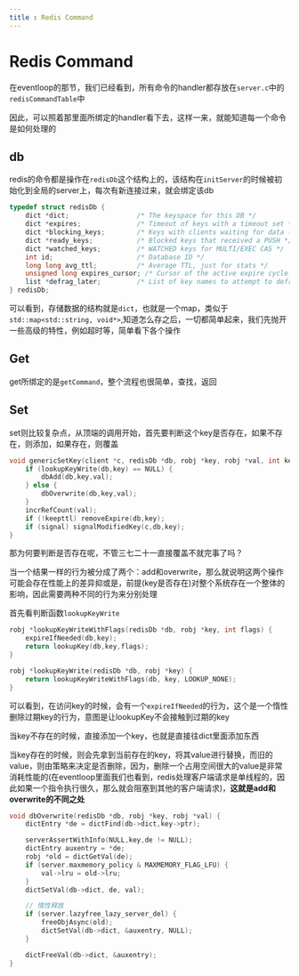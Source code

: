 ```yaml
---
title : Redis Command
---
```

# Redis Command

在eventloop的那节，我们已经看到，所有命令的handler都存放在`server.c`中的`redisCommandTable`中

因此，可以照着那里面所绑定的handler看下去，这样一来，就能知道每一个命令是如何处理的

## db

redis的命令都是操作在`redisDb`这个结构上的，该结构在`initServer`的时候被初始化到全局的server上，每次有新连接过来，就会绑定该db

```c
typedef struct redisDb {
    dict *dict;                 /* The keyspace for this DB */
    dict *expires;              /* Timeout of keys with a timeout set */
    dict *blocking_keys;        /* Keys with clients waiting for data (BLPOP)*/
    dict *ready_keys;           /* Blocked keys that received a PUSH */
    dict *watched_keys;         /* WATCHED keys for MULTI/EXEC CAS */
    int id;                     /* Database ID */
    long long avg_ttl;          /* Average TTL, just for stats */
    unsigned long expires_cursor; /* Cursor of the active expire cycle. */
    list *defrag_later;         /* List of key names to attempt to defrag one by one, gradually. */
} redisDb;
```

可以看到，存储数据的结构就是`dict`，也就是一个map，类似于`std::map<std::string, void*>`,知道怎么存之后，一切都简单起来，我们先抛开一些高级的特性，例如超时等，简单看下各个操作

## Get

get所绑定的是`getCommand`，整个流程也很简单，查找，返回

## Set

set则比较复杂点，从顶端的调用开始，首先要判断这个key是否存在，如果不存在，则添加，如果存在，则覆盖

```c
void genericSetKey(client *c, redisDb *db, robj *key, robj *val, int keepttl, int signal) {
    if (lookupKeyWrite(db,key) == NULL) {
        dbAdd(db,key,val);
    } else {
        dbOverwrite(db,key,val);
    }
    incrRefCount(val);
    if (!keepttl) removeExpire(db,key);
    if (signal) signalModifiedKey(c,db,key);
}
```

那为何要判断是否存在呢，不管三七二十一直接覆盖不就完事了吗？

当一个结果一样的行为被分成了两个：add和overwrite，那么就说明这两个操作可能会存在性能上的差异抑或是，前提(key是否存在)对整个系统存在一个整体的影响，因此需要两种不同的行为来分别处理

首先看判断函数`lookupKeyWrite`

```c
robj *lookupKeyWriteWithFlags(redisDb *db, robj *key, int flags) {
    expireIfNeeded(db,key);
    return lookupKey(db,key,flags);
}

robj *lookupKeyWrite(redisDb *db, robj *key) {
    return lookupKeyWriteWithFlags(db, key, LOOKUP_NONE);
}
```

可以看到，在访问key的时候，会有一个`expireIfNeeded`的行为，这个是一个惰性删除过期key的行为，意图是让lookupKey不会接触到过期的key

当key不存在的时候，直接添加一个key，也就是直接往dict里面添加东西

当key存在的时候，则会先拿到当前存在的key，将其value进行替换，而旧的value，则由策略来决定是否删除，因为，删除一个占用空间很大的value是非常消耗性能的(在eventloop里面我们也看到，redis处理客户端请求是单线程的，因此如果一个指令执行很久，那么就会阻塞到其他的客户端请求)，**这就是add和overwrite的不同之处**

```c
void dbOverwrite(redisDb *db, robj *key, robj *val) {
    dictEntry *de = dictFind(db->dict,key->ptr);

    serverAssertWithInfo(NULL,key,de != NULL);
    dictEntry auxentry = *de;
    robj *old = dictGetVal(de);
    if (server.maxmemory_policy & MAXMEMORY_FLAG_LFU) {
        val->lru = old->lru;
    }
    dictSetVal(db->dict, de, val);

    // 惰性释放
    if (server.lazyfree_lazy_server_del) {
        freeObjAsync(old);
        dictSetVal(db->dict, &auxentry, NULL);
    }

    dictFreeVal(db->dict, &auxentry);
}

```
